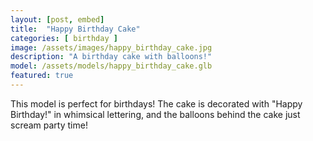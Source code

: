 ```yaml
---
layout: [post, embed]
title:  "Happy Birthday Cake"
categories: [ birthday ]
image: /assets/images/happy_birthday_cake.jpg
description: "A birthday cake with balloons!"
model: /assets/models/happy_birthday_cake.glb
featured: true
---
```


This model is perfect for birthdays! The cake is decorated with "Happy Birthday!" in whimsical lettering, and the balloons behind the cake just scream party time!
